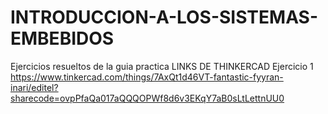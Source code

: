 # INTRODUCCION-A-LOS-SISTEMAS-EMBEBIDOS
Ejercicios resueltos de la guia practica
LINKS DE THINKERCAD
Ejercicio 1
https://www.tinkercad.com/things/7AxQt1d46VT-fantastic-fyyran-inari/editel?sharecode=ovpPfaQa017aQQQOPWf8d6v3EKqY7aB0sLtLettnUU0
